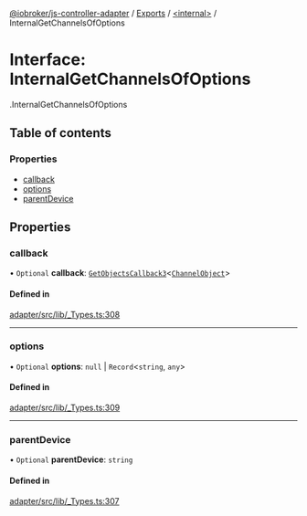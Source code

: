 [@iobroker/js-controller-adapter](../README.md) / [Exports](../modules.md) / [<internal\>](../modules/internal_.md) / InternalGetChannelsOfOptions

# Interface: InternalGetChannelsOfOptions

[<internal>](../modules/internal_.md).InternalGetChannelsOfOptions

## Table of contents

### Properties

- [callback](internal_.InternalGetChannelsOfOptions.md#callback)
- [options](internal_.InternalGetChannelsOfOptions.md#options)
- [parentDevice](internal_.InternalGetChannelsOfOptions.md#parentdevice)

## Properties

### callback

• `Optional` **callback**: [`GetObjectsCallback3`](../modules/internal_.md#getobjectscallback3)<[`ChannelObject`](internal_.ChannelObject.md)\>

#### Defined in

[adapter/src/lib/_Types.ts:308](https://github.com/ioBroker/ioBroker.js-controller/blob/0b3c6e0e/packages/adapter/src/lib/_Types.ts#L308)

___

### options

• `Optional` **options**: ``null`` \| `Record`<`string`, `any`\>

#### Defined in

[adapter/src/lib/_Types.ts:309](https://github.com/ioBroker/ioBroker.js-controller/blob/0b3c6e0e/packages/adapter/src/lib/_Types.ts#L309)

___

### parentDevice

• `Optional` **parentDevice**: `string`

#### Defined in

[adapter/src/lib/_Types.ts:307](https://github.com/ioBroker/ioBroker.js-controller/blob/0b3c6e0e/packages/adapter/src/lib/_Types.ts#L307)

